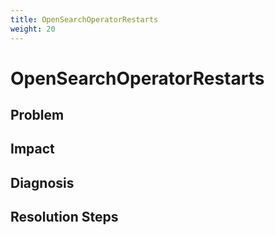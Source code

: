 ```yaml
---
title: OpenSearchOperatorRestarts
weight: 20
---
```


# OpenSearchOperatorRestarts

## Problem

## Impact

## Diagnosis

## Resolution Steps

